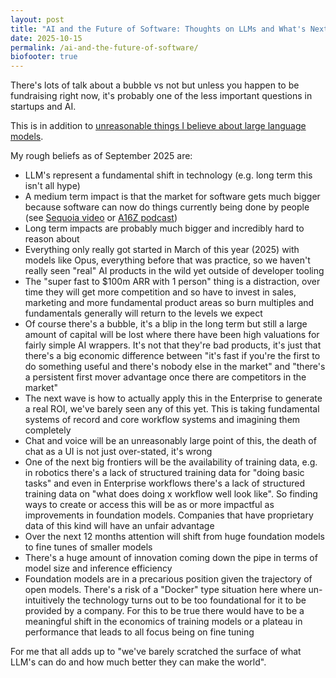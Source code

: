 ```yaml
---
layout: post
title: "AI and the Future of Software: Thoughts on LLMs and What's Next"
date: 2025-10-15
permalink: /ai-and-the-future-of-software/
biofooter: true
---
```


There's lots of talk about a bubble vs not but unless you happen to be fundraising right now, it's probably one of the less important questions in startups and AI.

This is in addition to [unreasonable things I believe about large language models](/unreasonable-things-i-believe-about-llms/).

My rough beliefs as of September 2025 are:

- LLM's represent a fundamental shift in technology (e.g. long term this isn't all hype)
- A medium term impact is that the market for software gets much bigger because software can now do things currently being done by people (see [Sequoia video](https://www.sequoiacap.com/article/10t-ai-revolution/) or [A16Z podcast](https://open.spotify.com/episode/4QCjZlEzijkVWEQY8L4sIL?si=07e7059da5674c1a))
- Long term impacts are probably much bigger and incredibly hard to reason about
- Everything only really got started in March of this year (2025) with models like Opus, everything before that was practice, so we haven't really seen "real" AI products in the wild yet outside of developer tooling
- The "super fast to $100m ARR with 1 person" thing is a distraction, over time they will get more competition and so have to invest in sales, marketing and more fundamental product areas so burn multiples and fundamentals generally will return to the levels we expect
- Of course there's a bubble, it's a blip in the long term but still a large amount of capital will be lost where there have been high valuations for fairly simple AI wrappers. It's not that they're bad products, it's just that there's a big economic difference between "it's fast if you're the first to do something useful and there's nobody else in the market" and "there's a persistent first mover advantage once there are competitors in the market"
- The next wave is how to actually apply this in the Enterprise to generate a real ROI, we've barely seen any of this yet. This is taking fundamental systems of record and core workflow systems and imagining them completely
-  Chat and voice will be an unreasonably large point of this, the death of chat as a UI is not just over-stated, it's wrong
- One of the next big frontiers will be the availability of training data, e.g. in robotics there's a lack of structured training data for "doing basic tasks" and even in Enterprise workflows there's a lack of structured training data on "what does doing x workflow well look like". So finding ways to create or access this will be as or more impactful as improvements in foundation models. Companies that have proprietary data of this kind will have an unfair advantage
- Over the next 12 months attention will shift from huge foundation models to fine tunes of smaller models
- There's a huge amount of innovation coming down the pipe in terms of model size and inference efficiency
- Foundation models are in a precarious position given the trajectory of open models. There's a risk of a "Docker" type situation here where un-intuitively the technology turns out to be too foundational for it to be provided by a company. For this to be true there would have to be a meaningful shift in the economics of training models or a plateau in performance that leads to all focus being on fine tuning

For me that all adds up to "we've barely scratched the surface of what LLM's can do and how much better they can make the world".
